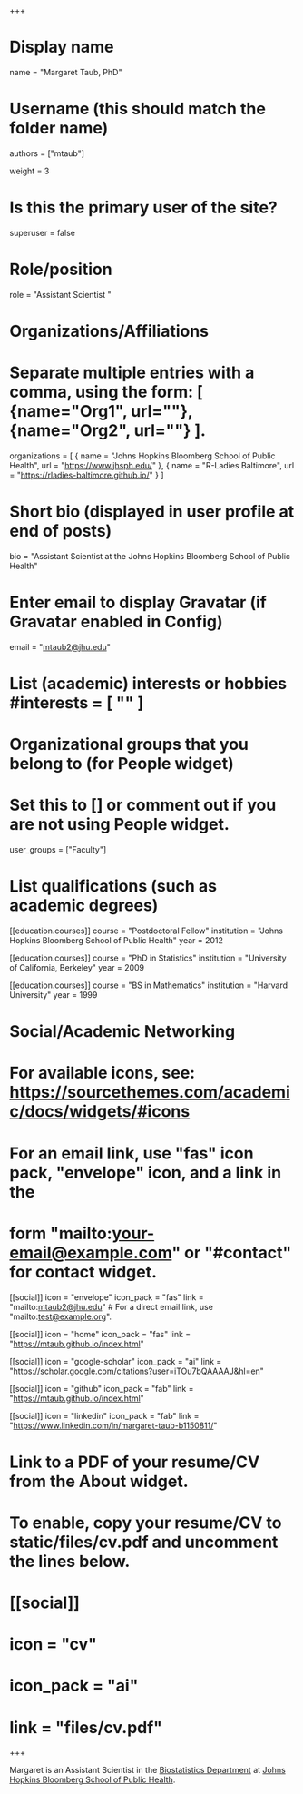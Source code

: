 +++
# Display name
name = "Margaret Taub, PhD"

# Username (this should match the folder name)
authors = ["mtaub"]

weight = 3

# Is this the primary user of the site?
superuser = false

# Role/position
role = "Assistant Scientist "

# Organizations/Affiliations
#    Separate multiple entries with a comma, using the form: [ {name="Org1", url=""}, {name="Org2", url=""} ].
organizations = [ { name = "Johns Hopkins Bloomberg School of Public Health", url = "https://www.jhsph.edu/" }, { name = "R-Ladies Baltimore", url = "https://rladies-baltimore.github.io/" } ]

# Short bio (displayed in user profile at end of posts)
bio = "Assistant Scientist at the Johns Hopkins Bloomberg School of Public Health"

# Enter email to display Gravatar (if Gravatar enabled in Config)
email = "mtaub2@jhu.edu"

# List (academic) interests or hobbies #interests = [ "" ]

# Organizational groups that you belong to (for People widget)
# Set this to [] or comment out if you are not using People widget.
user_groups = ["Faculty"]

# List qualifications (such as academic degrees)
[[education.courses]]
 course = "Postdoctoral Fellow"
 institution = "Johns Hopkins Bloomberg School of Public Health"
 year = 2012
 
[[education.courses]]
 course = "PhD in Statistics"
 institution = "University of California, Berkeley"
 year = 2009

[[education.courses]]
  course = "BS in Mathematics"
  institution = "Harvard University"
  year = 1999


# Social/Academic Networking
# For available icons, see: https://sourcethemes.com/academic/docs/widgets/#icons
# For an email link, use "fas" icon pack, "envelope" icon, and a link in the
# form "mailto:your-email@example.com" or "#contact" for contact widget.
[[social]]
  icon = "envelope"
  icon_pack = "fas"
  link = "mailto:mtaub2@jhu.edu" # For a direct email link, use "mailto:test@example.org".
  
[[social]]
  icon = "home"
  icon_pack = "fas"
  link = "https://mtaub.github.io/index.html"

[[social]]
  icon = "google-scholar"
  icon_pack = "ai"
  link = "https://scholar.google.com/citations?user=iTOu7bQAAAAJ&hl=en"

[[social]]
  icon = "github"
  icon_pack = "fab"
  link = "https://mtaub.github.io/index.html"

[[social]]
  icon = "linkedin"
  icon_pack = "fab"
  link = "https://www.linkedin.com/in/margaret-taub-b1150811/"

# Link to a PDF of your resume/CV from the About widget.
# To enable, copy your resume/CV to static/files/cv.pdf and uncomment the lines below.
# [[social]]
# icon = "cv"
# icon_pack = "ai"
# link = "files/cv.pdf"

+++

Margaret is an Assistant Scientist in the [Biostatistics Department](https://www.jhsph.edu/departments/biostatistics/index.html)
at [Johns Hopkins Bloomberg School of Public Health](https://www.jhsph.edu).
